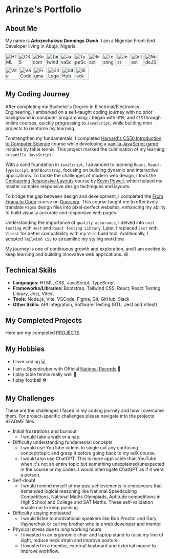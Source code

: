 # Arinze's Portfolio

## About Me

My name is **Arinzechukwu Dennings Owoh**. I am a Nigerian Front-End Developer living in Abuja, Nigeria.

<img src="https://cdn.jsdelivr.net/gh/devicons/devicon@latest/icons/html5/html5-original-wordmark.svg" alt="HTML Logo" width='40' height='40' /><img src="https://cdn.jsdelivr.net/gh/devicons/devicon@latest/icons/css3/css3-original-wordmark.svg" alt="CSS Logo" width='40' height='40' />
<img src="https://cdn.jsdelivr.net/gh/devicons/devicon@latest/icons/bootstrap/bootstrap-original.svg" alt="Bootstrap Logo" width='40' height='40'/>
<img src="https://cdn.jsdelivr.net/gh/devicons/devicon@latest/icons/tailwindcss/tailwindcss-original.svg" alt="Tailwind CSS Logo" width='40' height='40'/>
<img src="https://cdn.jsdelivr.net/gh/devicons/devicon@latest/icons/javascript/javascript-original.svg" alt="JavaScript Logo" width='40' height='40'/>
<img src="https://cdn.jsdelivr.net/gh/devicons/devicon@latest/icons/typescript/typescript-original.svg" alt="TypeScript Logo" width='40' height='40'/>
<img src="https://cdn.jsdelivr.net/gh/devicons/devicon@latest/icons/react/react-original.svg" alt="React Logo" width='40' height='40'/>
<img src="https://testing-library.com/img/octopus-64x64.png" alt="Testing Library Logo" width='40' height='40'/>
<img src="https://cdn.jsdelivr.net/gh/devicons/devicon@latest/icons/jest/jest-plain.svg" alt="Jest Logo" width='40' height='40'/>
<img src="https://cdn.jsdelivr.net/gh/devicons/devicon@latest/icons/vitest/vitest-original.svg" alt="Vitest Logo" width='40' height='40'/>
<img src="https://cdn.jsdelivr.net/gh/devicons/devicon@latest/icons/nodejs/nodejs-original-wordmark.svg" alt="NodeJS Logo" width='40' height='40'/>
<img src="https://cdn.jsdelivr.net/gh/devicons/devicon@latest/icons/vitejs/vitejs-original.svg" alt="Vite Logo" width='40' height='40'/>
<img src="https://cdn.jsdelivr.net/gh/devicons/devicon@latest/icons/vscode/vscode-original.svg" alt="VSCode Logo" width='40' height='40'/>
<img src="https://cdn.jsdelivr.net/gh/devicons/devicon@latest/icons/figma/figma-original.svg" alt="Figma Logo" width='40' height='40'/>
<img src="https://cdn.jsdelivr.net/gh/devicons/devicon@latest/icons/git/git-original.svg" alt="Git Logo" width='40' height='40'/>
<img src="https://cdn.jsdelivr.net/gh/devicons/devicon@latest/icons/github/github-original.svg" alt="GitHub Logo" width='40' height='40'/>
<img src="https://cdn.jsdelivr.net/gh/devicons/devicon@latest/icons/slack/slack-original.svg" alt="Slack Logo" width='40' height='40'/>

## My Coding Journey

After completing my Bachelor's Degree in Electrical/Electronics Engineering, I embarked on a self-taught coding journey with no prior background in computer programming. I began with `HTML` and `CSS` through online courses, quickly progressing to `JavaScript`, while building mini projects to reinforce my learning.

To strengthen my fundamentals, I completed [Harvard's CS50 Introduction to Computer Science](https://www.edx.org/learn/computer-science/harvard-university-cs50-s-introduction-to-computer-science) course while developing a [vanilla JavaScript game](https://github.com/ArinzeGit/Bouncing-Battle-Game) inspired by table tennis. This project marked the culmination of my learning in `vanilla JavaScript`.

With a solid foundation in `JavaScript`, I advanced to learning `React`, `React-TypeScript`, and `Bootstrap`, focusing on building dynamic and interactive applications. To tackle the challenges of modern web design, I took the [Conquering Responsive Layouts](https://courses.kevinpowell.co/conquering-responsive-layouts) course by [Kevin Powell](https://www.youtube.com/@KevinPowell), which helped me master complex responsive design techniques and layouts.

To bridge the gap between design and development, I completed the [From Figma to Code](https://www.coursera.org/learn/from-figma-to-code) course on [Coursera](https://www.coursera.org/). This course taught me to effectively translate `Figma` design files into pixel-perfect websites, enhancing my ability to build visually accurate and responsive web pages.

Understanding the importance of `quality assurance`, I delved into `unit testing` with `Jest` and `React Testing Library`. Later, I replaced `Jest` with `Vitest` for better compatibility with my `Vite` build tool. Additionally, I adopted `Tailwind CSS` to streamline my styling workflow.

My journey is one of continuous growth and exploration, and I am excited to keep learning and building innovative web applications. 😃

## Technical Skills

- **Languages:** HTML, CSS, JavaScript, TypeScript
- **Frameworks/Libraries:** Bootstrap, Tailwind CSS, React, React Testing Library, Jest, Vitest
- **Tools:** Node.js, Vite, VSCode, Figma, Git, GitHub, Slack
- **Other Skills:** API Integration, Software Testing (RTL, Jest and Vitest)

## My Completed Projects

Here are my completed [PROJECTS](projects)

## My Hobbies

- I love coding 💻
- I am a Speedcuber with Official [National Records](https://www.worldcubeassociation.org/persons/2019OWOH01) 🧠
- I play table tennis really well 🏓
- I play football ⚽

## My Challenges

These are the challenges I faced in my coding journey and how I overcame them. For project-specific challenges please navigate into the projects' README files.

- Initial frustrations and burnout
  - I would take a walk or a nap.
- Difficulty understanding fundamental concepts
  - I would use YouTube videos to single out any confusing concept/topic and grasp it before going back to my edX course.
  - I would also use ChatGPT. This is more applicable than YouTube when it's not an entire topic but something unexplained/unexpected in the course or my codes. I would interrogate ChatGPT as if it were a person.
- Self-doubt
  - I would remind myself of my past achievements in endeavours that demanded logical reasoning like National Speedcubing Competitions, National Maths Olympiads, Aptitude competitions in High School and College and SAT Maths. These self-validation enable me to keep pushing.
- Difficulty staying motivated
  - I would listen to motivational speakers like Bob Proctor and Gary Vaynerchuk or call my brother who is a web developer and mentor.
- Physical stress due to long working hours
  - I invested in an ergonomic chair and laptop stand to raise my line of sight, reduce neck strain and improve posture.
  - I invested in a monitor, external keyboard and external mouse to improve workflow.
